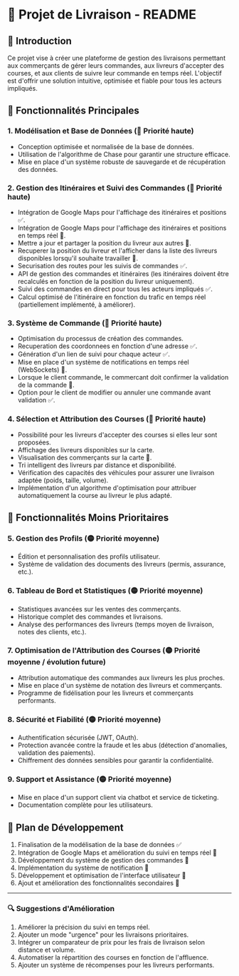 # 🚚 Projet de Livraison - README

## 📌 Introduction

Ce projet vise à créer une plateforme de gestion des livraisons permettant aux commerçants de gérer leurs commandes, aux livreurs d'accepter des courses, et aux clients de suivre leur commande en temps réel. L'objectif est d'offrir une solution intuitive, optimisée et fiable pour tous les acteurs impliqués.

## 🚀 Fonctionnalités Principales

### 1. **Modélisation et Base de Données** (🔴 Priorité haute)

-   Conception optimisée et normalisée de la base de données.
-   Utilisation de l'algorithme de Chase pour garantir une structure efficace.
-   Mise en place d'un système robuste de sauvegarde et de récupération des données.

### 2. **Gestion des Itinéraires et Suivi des Commandes** (🔴 Priorité haute)

-   Intégration de Google Maps pour l'affichage des itinéraires et positions ✅.
-   Intégration de Google Maps pour l'affichage des itinéraires et positions en temps réel 📌.
-   Mettre a jour et partager la position du livreur aux autres 📌.
-   Recuperer la position du livreur et l'afficher dans la liste des livreurs disponibles lorsqu'il souhaite travailler 📌.
-   Securisation des routes pour les suivis de commandes ✅.
-   API de gestion des commandes et itinéraires (les itinéraires doivent être recalculés en fonction de la position du livreur uniquement).
-   Suivi des commandes en direct pour tous les acteurs impliqués ✅.
-   Calcul optimisé de l'itinéraire en fonction du trafic en temps réel (partiellement implémenté, à améliorer).

### 3. **Système de Commande** (🔴 Priorité haute)

-   Optimisation du processus de création des commandes.
-   Recuperation des coordonnees en fonction d'une adresse ✅.
-   Génération d'un lien de suivi pour chaque acteur ✅.
-   Mise en place d'un système de notifications en temps réel (WebSockets) 📌.
-   Lorsque le client commande, le commercant doit confirmer la validation de la commande 📌.
-   Option pour le client de modifier ou annuler une commande avant validation ✅.

### 4. **Sélection et Attribution des Courses** (🔴 Priorité haute)

-   Possibilité pour les livreurs d'accepter des courses si elles leur sont proposées.
-   Affichage des livreurs disponibles sur la carte.
-   Visualisation des commerçants sur la carte 📌.
-   Tri intelligent des livreurs par distance et disponibilité.
-   Vérification des capacités des véhicules pour assurer une livraison adaptée (poids, taille, volume).
-   Implémentation d'un algorithme d'optimisation pour attribuer automatiquement la course au livreur le plus adapté.

## 🔹 Fonctionnalités Moins Prioritaires

### 5. **Gestion des Profils** (🟡 Priorité moyenne)

-   Édition et personnalisation des profils utilisateur.
-   Système de validation des documents des livreurs (permis, assurance, etc.).

### 6. **Tableau de Bord et Statistiques** (🟡 Priorité moyenne)

-   Statistiques avancées sur les ventes des commerçants.
-   Historique complet des commandes et livraisons.
-   Analyse des performances des livreurs (temps moyen de livraison, notes des clients, etc.).

### 7. **Optimisation de l'Attribution des Courses** (🟡 Priorité moyenne / évolution future)

-   Attribution automatique des commandes aux livreurs les plus proches.
-   Mise en place d'un système de notation des livreurs et commerçants.
-   Programme de fidélisation pour les livreurs et commerçants performants.

### 8. **Sécurité et Fiabilité** (🟡 Priorité moyenne)

-   Authentification sécurisée (JWT, OAuth).
-   Protection avancée contre la fraude et les abus (détection d'anomalies, validation des paiements).
-   Chiffrement des données sensibles pour garantir la confidentialité.

### 9. **Support et Assistance** (🟡 Priorité moyenne)

-   Mise en place d'un support client via chatbot et service de ticketing.
-   Documentation complète pour les utilisateurs.

## 📅 Plan de Développement

1. Finalisation de la modélisation de la base de données ✅
2. Intégration de Google Maps et amélioration du suivi en temps réel 📌
3. Développement du système de gestion des commandes 📌
4. Implémentation du système de notification 📌
5. Développement et optimisation de l'interface utilisateur 📌
6. Ajout et amélioration des fonctionnalités secondaires 📌

---

### 🔍 Suggestions d'Amélioration

1. Améliorer la précision du suivi en temps réel.
2. Ajouter un mode "urgence" pour les livraisons prioritaires.
3. Intégrer un comparateur de prix pour les frais de livraison selon distance et volume.
4. Automatiser la répartition des courses en fonction de l'affluence.
5. Ajouter un système de récompenses pour les livreurs performants.
